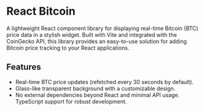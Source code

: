 # React Bitcoin
A lightweight React component library for displaying real-time Bitcoin (BTC) price data in a stylish widget. Built with Vite and integrated with the CoinGecko API, this library provides an easy-to-use solution for adding Bitcoin price tracking to your React applications.

## Features
- Real-time BTC price updates (refetched every 30 seconds by default).
- Glass-like transparent background with a customizable design.
- No external dependencies beyond React and minimal API usage.
TypeScript support for robust development.